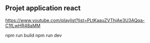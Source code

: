 ## Projet application react

<!-- Tuto Toutube -->
https://www.youtube.com/playlist?list=PLtKaauZVThjAe3U3AQqa-C1fLwHR48aMM

<!-- Commandes -->
npm run build
npm run dev

